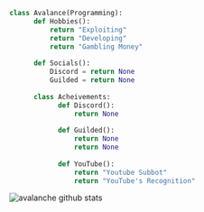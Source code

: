 ```py 
class Avalance(Programming):
      def Hobbies():
          return "Exploiting"
          return "Developing"
          return "Gambling Money"
          
      def Socials():
          Discord = return None
          Guilded = return None
      
      class Acheivements:
            def Discord():
                return None
                
            def Guilded():
                return None
                return None
            
            def YouTube():
                return "Youtube Subbot"
                return "YouTube's Recognition"
```
![avalanche github stats](https://github-readme-stats.vercel.app/api?username=avalanchediscord&show_icons=true&theme=dracula)
